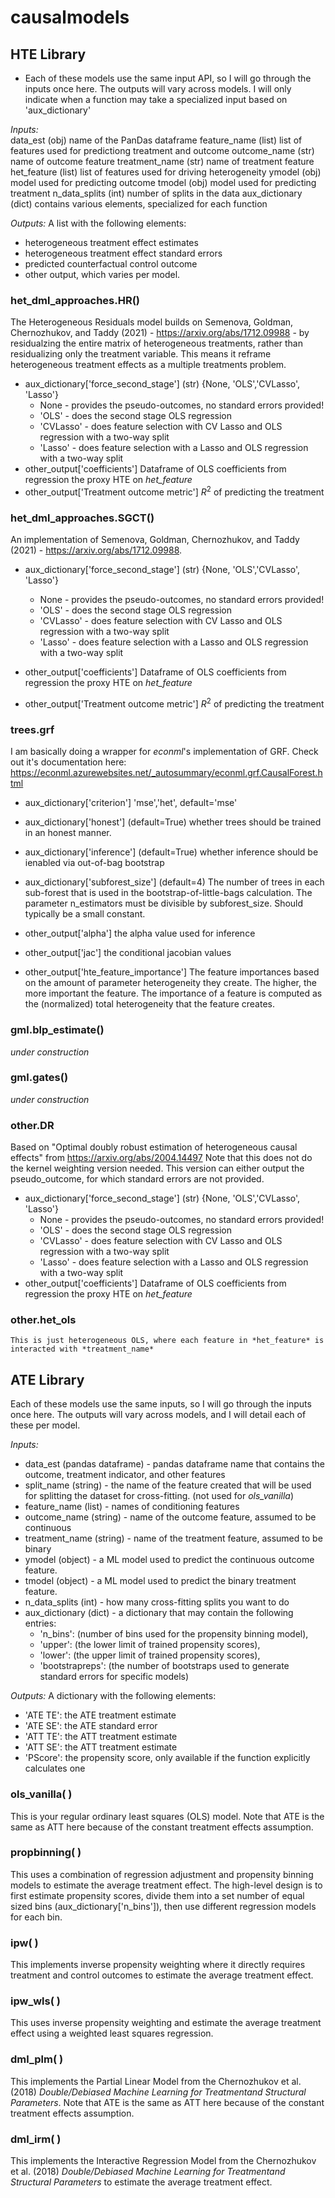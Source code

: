 # causalmodels

## HTE Library
* Each of these models use the same input API, so I will go through the inputs once here. The outputs will vary across models. I will only indicate when a function may take a specialized input based on 'aux_dictionary'

*Inputs:*     
    data_est        (obj) name of the PanDas dataframe 
    feature_name    (list) list of features used for predictiong treatment and outcome
    outcome_name    (str) name of outcome feature
    treatment_name  (str) name of treatment feature
    het_feature     (list) list of features used for driving heterogeneity
    ymodel          (obj) model used for predicting outcome
    tmodel          (obj) model used for predicting treatment
    n_data_splits   (int) number of splits in the data
    aux_dictionary  (dict) contains various elements, specialized for each function

*Outputs:*
A list with the following elements:
- heterogeneous treatment effect estimates
- heterogeneous treatment effect standard errors
- predicted counterfactual control outcome
- other output, which varies per model.


    
### het_dml_approaches.HR()
The Heterogeneous Residuals model builds on Semenova, Goldman, Chernozhukov, and Taddy (2021) - https://arxiv.org/abs/1712.09988 - by residualzing the entire matrix of heterogeneous treatments, rather than residualizing only the treatment variable. This means it reframe heterogeneous treatment effects as a multiple treatments problem.

* aux_dictionary['force_second_stage']    (str) {None, 'OLS','CVLasso', 'Lasso'}
	- None   -  provides the pseudo-outcomes, no standard errors provided!
	- 'OLS'  -  does the second stage OLS regression 
	- 'CVLasso' - does feature selection with CV Lasso and OLS regression with a two-way split
	- 'Lasso' - does feature selection with a Lasso and OLS regression with a two-way split
* other_output['coefficients']	Dataframe of OLS coefficients from regression the proxy HTE on *het_feature*
* other_output['Treatment outcome metric']		$R^2$ of predicting the treatment

### het_dml_approaches.SGCT()
An implementation of Semenova, Goldman, Chernozhukov, and Taddy (2021) - https://arxiv.org/abs/1712.09988. 

* aux_dictionary['force_second_stage']    (str) {None, 'OLS','CVLasso', 'Lasso'}
	- None   -  provides the pseudo-outcomes, no standard errors provided!
	- 'OLS'  -  does the second stage OLS regression 
	- 'CVLasso' - does feature selection with CV Lasso and OLS regression with a two-way split
	- 'Lasso' - does feature selection with a Lasso and OLS regression with a two-way split

* other_output['coefficients']	Dataframe of OLS coefficients from regression the proxy HTE on *het_feature*
* other_output['Treatment outcome metric']		$R^2$ of predicting the treatment
    
### trees.grf
I am basically doing a wrapper for _econml_'s implementation of GRF.
Check out it's documentation here: https://econml.azurewebsites.net/_autosummary/econml.grf.CausalForest.html
* aux_dictionary['criterion']       'mse','het', default='mse'
* aux_dictionary['honest']           (default=True) whether trees should be trained in an honest manner.
* aux_dictionary['inference']        (default=True) whether inference should be ienabled via out-of-bag bootstrap
* aux_dictionary['subforest_size']   (default=4) The number of trees in each sub-forest that is used in the bootstrap-of-little-bags calculation. The parameter n_estimators must be divisible by subforest_size. Should typically be a small constant. 	

* other_output['alpha']	the alpha value used for inference
* other_output['jac']		the conditional jacobian values
* other_output['hte_feature_importance']		The feature importances based on the amount of parameter heterogeneity they create. The higher, the more important the feature. The importance of a feature is computed as the (normalized) total heterogeneity that the feature creates. 



### gml.blp_estimate()
_under construction_    
### gml.gates()
_under construction_    

### other.DR
Based on "Optimal doubly robust estimation of heterogeneous causal effects" from https://arxiv.org/abs/2004.14497 Note that this does not do the kernel weighting version needed. This version can either output the pseudo_outcome, for which standard errors are not provided.

* aux_dictionary['force_second_stage']    (str) {None, 'OLS','CVLasso', 'Lasso'}
	- None   -  provides the pseudo-outcomes, no standard errors provided!
	- 'OLS'  -  does the second stage OLS regression 
	- 'CVLasso' - does feature selection with CV Lasso and OLS regression with a two-way split
	- 'Lasso' - does feature selection with a Lasso and OLS regression with a two-way split
* other_output['coefficients']		 Dataframe of OLS coefficients from regression the proxy HTE on *het_feature*

### other.het_ols
	This is just heterogeneous OLS, where each feature in *het_feature* is interacted with *treatment_name*
	

## ATE Library
Each of these models use the same inputs, so I will go through the inputs once here. The outputs will vary across models, and I will detail each of these per model.

*Inputs:*              
* data_est (pandas dataframe) - pandas dataframe name that contains the outcome, treatment indicator, and other features
* split_name (string) - the name of the feature created that will be used for splitting the dataset for cross-fitting. (not used for *ols_vanilla*)
* feature_name (list) - names of conditioning features
* outcome_name (string) - name of the outcome feature, assumed to be continuous
* treatment_name (string) - name of the treatment feature, assumed to be binary
* ymodel (object) - a ML model used to predict the continuous outcome feature. 
* tmodel (object) - a ML model used to predict the binary treatment feature. 
* n_data_splits (int) - how many cross-fitting splits you want to do
* aux_dictionary (dict) - a dictionary that may contain the following entries: 
  * 'n_bins': (number of bins used for the propensity binning model),
  * 'upper': (the lower limit of trained propensity scores),
  * 'lower': (the upper limit of trained propensity scores),
  * 'bootstrapreps': (the number of bootstraps used to generate standard errors for specific models)

*Outputs:*
A dictionary with the following elements:
* 'ATE TE': the ATE treatment estimate
* 'ATE SE': the ATE standard error
* 'ATT TE': the ATT treatment estimate
* 'ATT SE': the ATT treatment estimate
* 'PScore': the propensity score, only available if the function explicitly calculates one

### ols_vanilla( ) 
This is your regular ordinary least squares (OLS) model. Note that ATE is the same as ATT here because of the constant treatment effects assumption.

### propbinning( )
This uses a combination of regression adjustment and propensity binning models to estimate the average treatment effect. The high-level design is to first estimate propensity scores, divide them into a set number of equal sized bins (aux_dictionary['n_bins']), then use different regression models for each bin. 


### ipw( )
This implements inverse propensity weighting where it directly requires treatment and control outcomes to estimate the average treatment effect. 
               

### ipw_wls( ) 
This uses inverse propensity weighting and estimate the average treatment effect using a weighted least squares regression. 

                              
### dml_plm( ) 
This implements the Partial Linear Model from the Chernozhukov et al. (2018) _Double/Debiased Machine Learning for Treatmentand Structural Parameters_. Note that ATE is the same as ATT here because of the constant treatment effects assumption.


### dml_irm( ) 
This implements the Interactive Regression Model from the Chernozhukov et al. (2018) _Double/Debiased Machine Learning for Treatmentand Structural Parameters_ to estimate the average treatment effect.

               